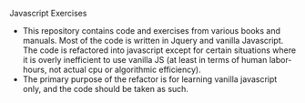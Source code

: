 Javascript Exercises


- This repository contains code and exercises from various books and manuals. Most of the code is written in Jquery and vanilla Javascript. The code is refactored into javascript except for certain situations where it is overly inefficient to use vanilla JS (at least in terms of human labor-hours, not actual cpu or algorithmic efficiency).
- The primary purpose of the refactor is for learning vanilla javascript only, and the code should be taken as such. 
